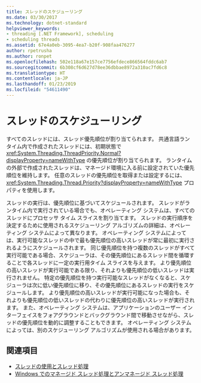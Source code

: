 ```yaml
---
title: スレッドのスケジューリング
ms.date: 03/30/2017
ms.technology: dotnet-standard
helpviewer_keywords:
- threading [.NET Framework], scheduling
- scheduling threads
ms.assetid: 67e4a0eb-3095-4ea7-b20f-908faa476277
author: rpetrusha
ms.author: ronpet
ms.openlocfilehash: 502e118a67e157ce7756efdece866564fddc6ab7
ms.sourcegitcommit: 6b308cf6d627d78ee36dbbae8972a310ac7fd6c8
ms.translationtype: HT
ms.contentlocale: ja-JP
ms.lasthandoff: 01/23/2019
ms.locfileid: "54611490"
---
```

# <a name="scheduling-threads"></a>スレッドのスケジューリング

すべてのスレッドには、スレッド優先順位が割り当てられます。 共通言語ランタイム内で作成されたスレッドには、初期状態で <xref:System.Threading.ThreadPriority.Normal?displayProperty=nameWithType> の優先順位が割り当てられます。 ランタイムの外部で作成されたスレッドは、マネージド環境に入る前に設定されていた優先順位を維持します。 任意のスレッドの優先順位を取得または設定するには、<xref:System.Threading.Thread.Priority?displayProperty=nameWithType> プロパティを使用します。  
  
 スレッドの実行は、優先順位に基づいてスケジュールされます。 スレッドがランタイム内で実行されている場合でも、オペレーティング システムは、すべてのスレッドにプロセッサ タイム スライスを割り当てます。 スレッドの実行順序を決定するために使用されるスケジューリング アルゴリズムの詳細は、オペレーティング システムによって異なります。 オペレーティング システムによっては、実行可能なスレッドの中で最も優先順位の高いスレッドが常に最初に実行されるようにスケジュールされます。 同じ優先順位を持つ複数のスレッドがすべて実行可能である場合、スケジューラは、その優先順位にあるスレッド間を循環することで各スレッドに一定の実行用タイム スライスを与えます。 より優先順位の高いスレッドが実行可能である限り、それよりも優先順位の低いスレッドは実行されません。 特定の優先順位を持つ実行可能なスレッドがなくなると、スケジューラは次に低い優先順位に移り、その優先順位にあるスレッドの実行をスケジュールします。 より優先順位の高いスレッドが実行可能になった場合も、それよりも優先順位の低いスレッドの代わりに優先順位の高いスレッドが実行されます。 また、オペレーティング システムは、アプリケーションのユーザー インターフェイスをフォアグラウンドとバックグラウンド間で移動させながら、スレッドの優先順位を動的に調整することもできます。 オペレーティング システムによっては、別のスケジューリング アルゴリズムが使用される場合があります。  
  
## <a name="see-also"></a>関連項目

- [スレッドの使用とスレッド処理](../../../docs/standard/threading/using-threads-and-threading.md)
- [Windows でのマネージド スレッド処理とアンマネージド スレッド処理](../../../docs/standard/threading/managed-and-unmanaged-threading-in-windows.md)
